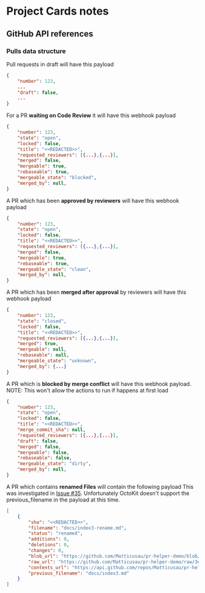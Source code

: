 # Project Cards notes

## GitHub API references

### Pulls data structure

Pull requests in draft will have this payload
```json
{
    "number": 123,
    ...
    "draft": false,
    ...
}
```

For a PR **waiting on Code Review** it will have this webhook payload

```json
{
    "number": 123,
    "state": "open",
    "locked": false,
    "title": "<<REDACTED>>",
    "requested_reviewers": [{...},{...}],
    "merged": false,
    "mergeable": true,
    "rebaseable": true,
    "mergeable_state": "blocked",
    "merged_by": null,
}
```

A PR which has been **approved by reviewers** will have this webhook payload

```json
{
    "number": 123,
    "state": "open",
    "locked": false,
    "title": "<<REDACTED>>",
    "requested_reviewers": [{...},{...}],
    "merged": false,
    "mergeable": true,
    "rebaseable": true,
    "mergeable_state": "clean",
    "merged_by": null,
}
```

A PR which has been **merged after approval** by reviewers will have this webhook payload

```json
{
    "number": 123,
    "state": "closed",
    "locked": false,
    "title": "<<REDACTED>>",
    "requested_reviewers": [{...},{...}],
    "merged": true,
    "mergeable": null,
    "rebaseable": null,
    "mergeable_state": "unknown",
    "merged_by": {...}
}
```

A PR which is **blocked by merge conflict** will have this webhook payload.
NOTE: This won't allow the actions to run if happens at first load

```json
{
    "number": 123,
    "state": "open",
    "locked": false,
    "title": "<<REDACTED>>",
    "merge_commit_sha": null,
    "requested_reviewers": [{...},{...}],
    "draft": false,
    "merged": false,
    "mergeable": false,
    "rebaseable": false,
    "mergeable_state": "dirty",
    "merged_by": null,
}
```

A PR which contains **renamed Files** will contain the following payload
This was investigated in [Issue #35](https://github.com/Matticusau/pr-helper/issues/35). Unfortunately OctoKit doesn't support the previous_filename in the payload at this time.

```json
[
    {
        "sha": "<<REDACTED>>",
        "filename": "docs/index3-rename.md",
        "status": "renamed",
        "additions": 0,
        "deletions": 0,
        "changes": 0,
        "blob_url": "https://github.com/Matticusau/pr-helper-demo/blob/3e05e6895b10c655b76a88cd8e38901fb8d834a8/docs/index3-rename.md",
        "raw_url": "https://github.com/Matticusau/pr-helper-demo/raw/3e05e6895b10c655b76a88cd8e38901fb8d834a8/docs/index3-rename.md",
        "contents_url": "https://api.github.com/repos/Matticusau/pr-helper-demo/contents/docs/index3-rename.md?ref=3e05e6895b10c655b76a88cd8e38901fb8d834a8",
        "previous_filename": "docs/index3.md"
    }
]
```
